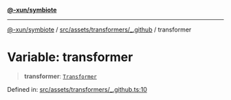 [**@-xun/symbiote**](../../../../../README.md)

***

[@-xun/symbiote](../../../../../README.md) / [src/assets/transformers/\_.github](../README.md) / transformer

# Variable: transformer

> **transformer**: [`Transformer`](../../../type-aliases/Transformer.md)

Defined in: [src/assets/transformers/\_.github.ts:10](https://github.com/Xunnamius/symbiote/blob/c1464a297410c83c8e7e7e880f016b0d4a6a426a/src/assets/transformers/_.github.ts#L10)
